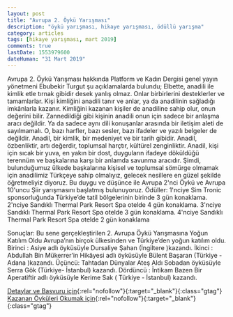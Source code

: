 ```yaml
---
layout: post
title: "Avrupa 2. Öykü Yarışması"
description: "öykü yarışması, hikaye yarışması, ödüllü yarışma"
category: articles
tags: [hikaye yarışması, mart 2019]
comments: true
lastDate: 1553979600
dateHuman: "31 Mart 2019"
---
```


Avrupa 2. Öykü Yarışması hakkında Platform ve Kadın Dergisi genel yayın yönetmeni
Ebubekir Turgut şu açıklamalarda bulundu; Elbette, anadili ile kimlik etle tırnak gibidir desek yanlış olmaz. Onlar birbirlerini desteklerler ve tamamlarlar. Kişi kimliğini anadili tanır ve anlar, ya da anadilinin sağladığı imkânlarla kazanır. Kimliğini kazanan kişiler de anadiline sahip olur, onun değerini bilir. 
Zannedildiği gibi kişinin anadili onun için sadece bir anlaşma aracı değildir. Ya da sadece aynı dili konuşanlar arasında bir iletişim aleti de sayılmamalı. O, bazı harfler, bazı sesler, bazı ifadeler ve yazılı belgeler de değildir. 
Anadil, bir kimlik, bir medeniyet ve bir tarih gibidir. Anadil, özbenliktir, artı değerdir, toplumsal harçtır, kültürel zenginliktir. Anadil, kişi için sıcak bir yuva, en yakın bir dost, duyguların ifadeye döküldüğü terennüm ve başkalarına karşı bir anlamda savunma aracıdır. 
Şimdi, bulunduğumuz ülkede başkalarına kişisel ve toplumsal sömürge olmamak için anadilimiz Türkçeye sahip olmalıyız, gelecek nesillere en güzel şekilde öğretmeliyiz diyoruz. Bu duygu ve düşünce ile Avrupa 2'nci Öykü ve Avrupa 10'uncu Şiir yarışmasını başlatmış bulunuyoruz. 
Ödüller: 
1'nciye Sim Tronic sponsorluğunda Türkiye’de tatil bölgelerinin birinde 3 gün konaklama.
2'nciye Sandıklı Thermal Park Resort Spa otelde 4 gün konaklama.
3'nciye Sandıklı Thermal Park Resort Spa otelde 3 gün konaklama.
4'nciye Sandıklı Thermal Park Resort Spa otelde 2 gün konaklama

Sonuçlar:
Bu sene gerçekleştirilen 2. Avrupa Öykü Yarışmasına Yoğun Katılım Oldu
Avrupa’nın birçok ülkesinden ve Türkiye’den yoğun katılım oldu.
Birinci :  Asiye adlı öyküsüyle  Dursaliye Şahan  (İngiltere )kazandı.
İkinci :  Abdullah Bin Mükerrer’in Hikâyesi adlı öyküsüyle Bülent Başaran  (Türkiye - Adana )kazandı.
Üçüncü:  Tahtadan Dünyalar Ateş Aldı Sobadan öyküsüyle Serra Gök (Türkiye- İstanbul) kazandı.
Dördüncü : İntikam Bazen Bir Aperatiftir adlı öyküsüyle Kerime Sak ( Türkiye - İstanbul) kazandı.

[Detaylar ve Başvuru için](http://www.kamuajans.com/guncel/avrupa-2-oyku-yarismasi-basladi-h534357.html?utm_source=edebiyatyarismalari.com&utm_medium=affiliate&utm_campaign=cpc){:rel="nofollow"}{:target="_blank"}{:class="gtag"}
[Kazanan Öyküleri Okumak için](http://www.gundem.be/tr/kultur-sanat/avrupa-2-oyku-yarismasi-sonuclandi?utm_source=edebiyatyarismalari.com&utm_medium=affiliate&utm_campaign=cpc){:rel="nofollow"}{:target="_blank"}{:class="gtag"}